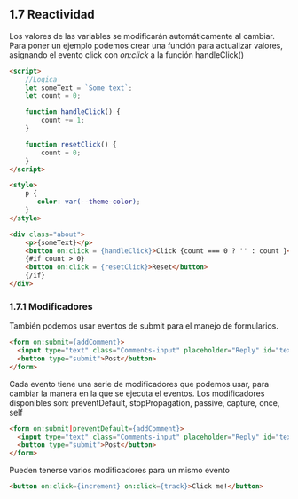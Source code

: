 ## 1.7 Reactividad

Los valores de las variables se modificarán automáticamente al cambiar.
Para poner un ejemplo podemos crear una función para actualizar valores,
asignando el evento click con *on:click* a la función handleClick()

``` html
<script>
    //Logica
    let someText = `Some text`;
    let count = 0;

    function handleClick() {
        count += 1;
    }

    function resetClick() {
        count = 0;
    }
</script>

<style>
    p {
       color: var(--theme-color);
    }
</style>

<div class="about">
    <p>{someText}</p>
    <button on:click = {handleClick}>Click {count === 0 ? '' : count }</button>
    {#if count > 0}
    <button on:click = {resetClick}>Reset</button>
    {/if}
</div>
```

### 1.7.1 Modificadores

También podemos usar eventos de submit para el manejo de formularios.

``` html
<form on:submit={addComment}>
  <input type="text" class="Comments-input" placeholder="Reply" id="text"/>
  <button type="submit">Post</button>
</form>
```

Cada evento tiene una serie de modificadores que podemos usar, para
cambiar la manera en la que se ejecuta el eventos. Los modificadores
disponibles son: preventDefault, stopPropagation, passive, capture,
once, self

``` html
<form on:submit|preventDefault={addComment}>
  <input type="text" class="Comments-input" placeholder="Reply" id="text"/>
  <button type="submit">Post</button>
</form>
```

Pueden tenerse varios modificadores para un mismo evento

``` html
<button on:click={increment} on:click={track}>Click me!</button>
```

